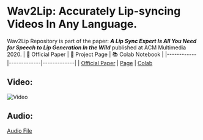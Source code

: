 # Wav2Lip: Accurately Lip-syncing Videos In Any Language.

Wav2Lip Repository is part of the paper: <i><b>A Lip Sync Expert Is All You Need for Speech to Lip Generation In the Wild</b></i> published at ACM Multimedia 2020.
|    🧾 Official Paper    |   📑 Project Page   |   📚 Colab Notebook   | 
  |------------|-------------|-------------|
| [Official Paper](https://arxiv.org/abs/2008.10010) | [Page](http://cvit.iiit.ac.in/research/projects/cvit-projects/a-lip-sync-expert-is-all-you-need-for-speech-to-lip-generation-in-the-wild/) | [Colab](https://colab.research.google.com/drive/1JOxpeVj-7LE48mMEF59uhjcbBQzmW2lj?usp=sharing) 

## Video:
![Video](https://github.com/snehitvaddi/Deepfake-using-Wave2Lip/blob/main/Audio%20and%20Video/0-video.gif)
## Audio:
[Audio File](https://github.com/snehitvaddi/Deepfake-using-Wave2Lip/blob/main/Audio%20and%20Video/0-audio.wav)
